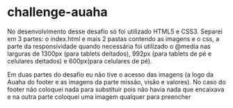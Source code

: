 # challenge-auaha

No desenvolvimento desse desafio só foi utilizado HTML5 e CSS3. Separei em 3 partes: o index.html e mais 2 pastas contendo as imagens e o css, a parte da responsividade quando necessária foi utilizado o @media nas larguras de 1300px (para tablets deitados), 992px (para tablets de pé e celulares deitados) e 600px(para celulares  de pé).  

Em duas partes do desafio eu não tive o acesso das imagens (a logo da Auaha do footer e as imagens da parte missão, visão e valores). No caso do footer não coloquei nada para substituir pois não havia nada que encaixava e na outra parte coloquei uma imagem qualquer para preencher